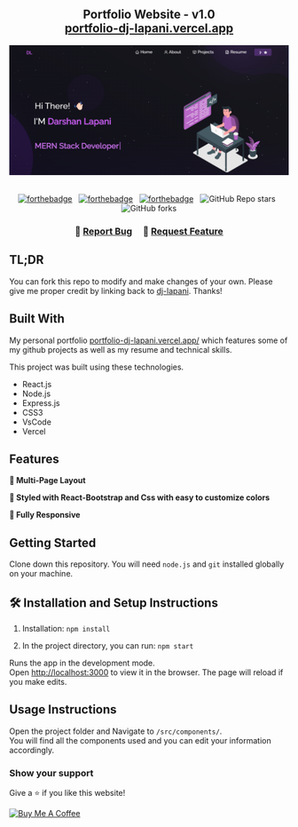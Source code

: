 <h2 align="center">
  Portfolio Website - v1.0<br/>
  <a href="https://portfolio-dj-lapani.vercel.app/" target="_blank">portfolio-dj-lapani.vercel.app</a>
</h2>
<div align="center">
  <img alt="Demo" src="./Images/readme-img.png" />
</div>

<br/>

<center>

[![forthebadge](https://forthebadge.com/images/badges/built-with-love.svg)](https://forthebadge.com) &nbsp;
[![forthebadge](https://forthebadge.com/images/badges/made-with-javascript.svg)](https://forthebadge.com) &nbsp;
[![forthebadge](https://forthebadge.com/images/badges/open-source.svg)](https://forthebadge.com) &nbsp;
![GitHub Repo stars](https://img.shields.io/github/stars/dj-lapani/darshan-lapani-portfolio?color=red&logo=github&style=for-the-badge) &nbsp;
![GitHub forks](https://img.shields.io/github/forks/dj-lapani/darshan-lapani-portfolio?color=red&logo=github&style=for-the-badge)

</center>

<h3 align="center">
    🔹
    <a href="https://github.com/dj-lapani/darshan-lapani-portfolio/issues">Report Bug</a> &nbsp; &nbsp;
    🔹
    <a href="https://github.com/dj-lapani/darshan-lapani-portfolio/issues">Request Feature</a>
</h3>

## TL;DR

You can fork this repo to modify and make changes of your own. Please give me proper credit by linking back to [dj-lapani](https://github.com/dj-lapani/darshan-lapani-portfolio). Thanks!

## Built With

My personal portfolio <a href="https://portfolio-dj-lapani.vercel.app/" target="_blank">portfolio-dj-lapani.vercel.app/</a> which features some of my github projects as well as my resume and technical skills.<br/>

This project was built using these technologies.

- React.js
- Node.js
- Express.js
- CSS3
- VsCode
- Vercel

## Features

**📖 Multi-Page Layout**

**🎨 Styled with React-Bootstrap and Css with easy to customize colors**

**📱 Fully Responsive**

## Getting Started

Clone down this repository. You will need `node.js` and `git` installed globally on your machine.

## 🛠 Installation and Setup Instructions

1. Installation: `npm install`

2. In the project directory, you can run: `npm start`

Runs the app in the development mode.\
Open [http://localhost:3000](http://localhost:3000) to view it in the browser.
The page will reload if you make edits.

## Usage Instructions

Open the project folder and Navigate to `/src/components/`. <br/>
You will find all the components used and you can edit your information accordingly.

### Show your support

Give a ⭐ if you like this website!

<a href="https://www.buymeacoffee.com/darshanlapani" target="_blank"><img src="https://cdn.buymeacoffee.com/buttons/v2/default-violet.png" alt="Buy Me A Coffee" height= "60px" width= "217px" ></a>
